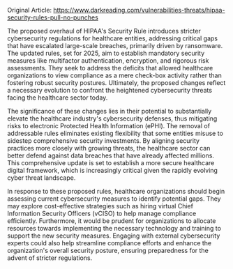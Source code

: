 Original Article: https://www.darkreading.com/vulnerabilities-threats/hipaa-security-rules-pull-no-punches

The proposed overhaul of HIPAA's Security Rule introduces stricter cybersecurity regulations for healthcare entities, addressing critical gaps that have escalated large-scale breaches, primarily driven by ransomware. The updated rules, set for 2025, aim to establish mandatory security measures like multifactor authentication, encryption, and rigorous risk assessments. They seek to address the deficits that allowed healthcare organizations to view compliance as a mere check-box activity rather than fostering robust security postures. Ultimately, the proposed changes reflect a necessary evolution to confront the heightened cybersecurity threats facing the healthcare sector today.

The significance of these changes lies in their potential to substantially elevate the healthcare industry's cybersecurity defenses, thus mitigating risks to electronic Protected Health Information (ePHI). The removal of addressable rules eliminates existing flexibility that some entities misuse to sidestep comprehensive security investments. By aligning security practices more closely with growing threats, the healthcare sector can better defend against data breaches that have already affected millions. This comprehensive update is set to establish a more secure healthcare digital framework, which is increasingly critical given the rapidly evolving cyber threat landscape.

In response to these proposed rules, healthcare organizations should begin assessing current cybersecurity measures to identify potential gaps. They may explore cost-effective strategies such as hiring virtual Chief Information Security Officers (vCISO) to help manage compliance efficiently. Furthermore, it would be prudent for organizations to allocate resources towards implementing the necessary technology and training to support the new security measures. Engaging with external cybersecurity experts could also help streamline compliance efforts and enhance the organization's overall security posture, ensuring preparedness for the advent of stricter regulations.